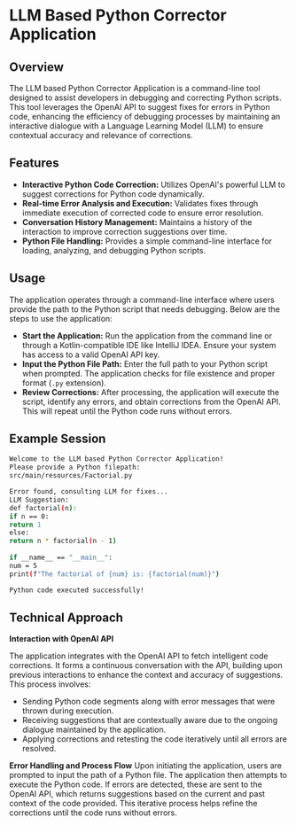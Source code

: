 # LLM Based Python Corrector Application

## Overview

The LLM based Python Corrector Application is a command-line tool designed to assist developers in debugging and correcting Python scripts. This tool leverages the OpenAI API to suggest fixes for errors in Python code, enhancing the efficiency of debugging processes by maintaining an interactive dialogue with a Language Learning Model (LLM) to ensure contextual accuracy and relevance of corrections.

## Features

- **Interactive Python Code Correction:** Utilizes OpenAI's powerful LLM to suggest corrections for Python code dynamically.
- **Real-time Error Analysis and Execution:** Validates fixes through immediate execution of corrected code to ensure error resolution.
- **Conversation History Management:** Maintains a history of the interaction to improve correction suggestions over time.
- **Python File Handling:** Provides a simple command-line interface for loading, analyzing, and debugging Python scripts.

## Usage

The application operates through a command-line interface where users provide the path to the Python script that needs debugging. Below are the steps to use the application:

- **Start the Application:** Run the application from the command line or through a Kotlin-compatible IDE like IntelliJ IDEA. Ensure your system has access to a valid OpenAI API key.
- **Input the Python File Path:** Enter the full path to your Python script when prompted. The application checks for file existence and proper format (`.py` extension).
- **Review Corrections:** After processing, the application will execute the script, identify any errors, and obtain corrections from the OpenAI API. This will repeat until the Python code runs without errors.

## Example Session

```bash
Welcome to the LLM based Python Corrector Application!
Please provide a Python filepath:
src/main/resources/Factorial.py

Error found, consulting LLM for fixes...
LLM Suggestion:
def factorial(n):
if n == 0:
return 1
else:
return n * factorial(n - 1)
    
if __name__ == "__main__":
num = 5
print(f"The factorial of {num} is: {factorial(num)}")

Python code executed successfully!
```

## Technical Approach

**Interaction with OpenAI API**

The application integrates with the OpenAI API to fetch intelligent code corrections. It forms a continuous conversation with the API, building upon previous interactions to enhance the context and accuracy of suggestions. This process involves:

- Sending Python code segments along with error messages that were thrown during execution.
- Receiving suggestions that are contextually aware due to the ongoing dialogue maintained by the application.
- Applying corrections and retesting the code iteratively until all errors are resolved.

**Error Handling and Process Flow**
Upon initiating the application, users are prompted to input the path of a Python file. The application then attempts to execute the Python code. If errors are detected, these are sent to the OpenAI API, which returns suggestions based on the current and past context of the code provided. This iterative process helps refine the corrections until the code runs without errors.


